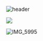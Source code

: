 ![header](https://capsule-render.vercel.app/api?type=wave&color=FFFF00&height=300&section=header&text=SUMIN'S%20GITHUB&fontSize=70)



<a href="https://mail.google.com/mail" target="_blank"><img src="https://img.shields.io/badge/gmail-EA4335?style=flat-square&logo=gmail&logoColor=white"/></a>

![IMG_5995](https://github.com/user-attachments/assets/3b63d693-e258-49bc-85f0-d08b6bca7ed8)
